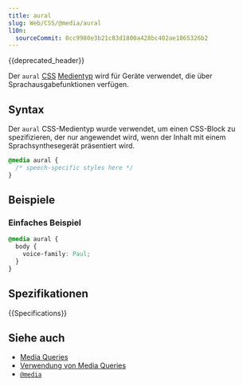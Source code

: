 ```yaml
---
title: aural
slug: Web/CSS/@media/aural
l10n:
  sourceCommit: 0cc9980e3b21c83d1800a428bc402ae1865326b2
---
```


{{deprecated_header}}

Der `aural` [CSS](/de/docs/Web/CSS) [Medientyp](/de/docs/Web/CSS/@media#media_types) wird für Geräte verwendet, die über Sprachausgabefunktionen verfügen.

## Syntax

Der `aural` CSS-Medientyp wurde verwendet, um einen CSS-Block zu spezifizieren, der nur angewendet wird, wenn der Inhalt mit einem Sprachsynthesegerät präsentiert wird.

```css
@media aural {
  /* speech-specific styles here */
}
```

## Beispiele

### Einfaches Beispiel

```css
@media aural {
  body {
    voice-family: Paul;
  }
}
```

## Spezifikationen

{{Specifications}}

## Siehe auch

- [Media Queries](/de/docs/Web/CSS/CSS_media_queries)
- [Verwendung von Media Queries](/de/docs/Web/CSS/CSS_media_queries/Using_media_queries)
- [`@media`](/de/docs/Web/CSS/@media)
